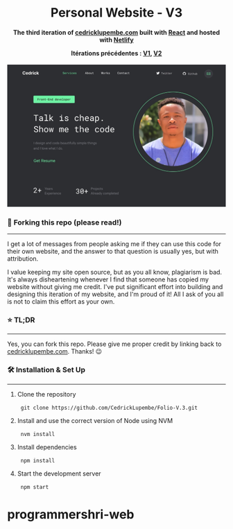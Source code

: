 <h1 align="center">
    Personal Website - V3
</h1>

<h4 align="center">The third iteration of <a href="https://cedricklupembe.netlify.app/">cedricklupembe.com</a> built with <a href="https://reactjs.org/docs/getting-started.html">React</a> and hosted with <a href="https://www.netlify.com/">Netlify</a>

Itérations précédentes :  <a href="https://cedricklupembe.github.io/">V1</a>, <a href="https://cedricklupembe.github.io/Folio-Version-2/">V2</a></h4>

![Homepage](https://github.com/CedrickLupembe/Folio-V.3/blob/master/src/screenshot/design.jpg)

### 🚨 **Forking this repo (please read!)**
---
I get a lot of messages from people asking me if they can use this code for their own website, and the answer to that question is usually yes, but with attribution.

I value keeping my site open source, but as you all know, plagiarism is bad. It's always disheartening whenever I find that someone has copied my website without giving me credit. I've put significant effort into building and designing this iteration of my website, and I'm proud of it! All I ask of you all is not to claim this effort as your own.

### ⭐ **TL;DR**
---

Yes, you can fork this repo. Please give me proper credit by linking back to [cedricklupembe.com](https://cedricklupembe.netlify.app/). Thanks! 😉

### 🛠️ **Installation & Set Up**
---

1. Clone the repository

   ```
    git clone https://github.com/CedrickLupembe/Folio-V.3.git
   ```

2. Install and use the correct version of Node using NVM
   
   ```
    nvm install
   ```

3. Install dependencies
   
   ```
    npm install
   ```

4. Start the development server
   
   ```
    npm start
   ```
# programmershri-web
